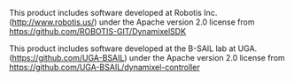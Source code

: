 This product includes software developed at
Robotis Inc. (http://www.robotis.us/) 
under the Apache version 2.0 license
from https://github.com/ROBOTIS-GIT/DynamixelSDK

This product includes software developed at the
B-SAIL lab at UGA. (https://github.com/UGA-BSAIL)
under the Apache version 2.0 license
from https://github.com/UGA-BSAIL/dynamixel-controller
